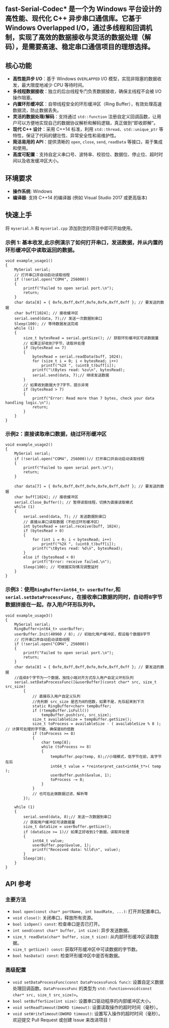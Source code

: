 ## fast-Serial-Codec* 是一个为 Windows 平台设计的高性能、现代化 C++ 异步串口通信库。它基于 Windows Overlapped I/O，通过多线程和回调机制，实现了高效的数据接收与灵活的数据处理（解码），是需要高速、稳定串口通信项目的理想选择。
## 核心功能
- **高性能异步 I/O**：基于 Windows `OVERLAPPED` I/O 模型，实现非阻塞的数据收发，最大限度地减少 CPU 等待时间。
- **多线程数据接收**：独立的后台线程专门负责数据接收，确保主线程不会被 I/O 操作阻塞。
- **内置环形缓冲区**：自带线程安全的环形缓冲区（Ring Buffer），有效处理高速数据流，防止数据丢失。
- **灵活的数据处理/解码**：支持通过 `std::function` 注册自定义回调函数，让用户可以方便地实现自己的数据协议解析和解码逻辑，真正做到“即收即解”。
- **现代 C++ 设计**：采用 C++14 标准，利用 `std::thread`、`std::unique_ptr` 等特性，保证了代码的健壮性、异常安全性和易维护性。
- **简洁易用的 API**：提供清晰的 `open`, `close`, `send`, `readData` 等接口，易于集成和使用。
- **高度可配置**：支持自定义串口号、波特率、校验位、数据位、停止位、超时时间以及收发缓冲区大小。
## 环境要求
- **操作系统**: Windows
- **编译器**: 支持 C++14 的编译器 (例如 Visual Studio 2017 或更高版本)
## 快速上手
将 `myserial.h` 和 `myserial.cpp` 添加到您的项目中即可开始使用。
### 示例 1: 基本收发,此示例演示了如何打开串口，发送数据，并从内置的环形缓冲区中读取返回的数据。
    void example_usage1()
    {
    	MySerial serial;
    	// 打开串口并自动启动读取线程
    	if (!serial.open("COM4", 256000))
    	{
    		printf("Failed to open serial port.\n");
    		return;
    	}
    	char data[8] = { 0xfe,0xff,0xff,0xfe,0xfe,0xff,0xff }; // 要发送的数据
    	char buff[1024]; // 接收缓冲区
    	serial.send(data, 7);// 发送一次数据到串口
    	Sleep(100); // 等待数据发送完成
    	while (1)
    	{
    		size_t bytesRead = serial.getSize(); // 获取环形缓冲区可读数据量
    		// 如果正好收到7字节，读取并处理
    		if (bytesRead == 7)
    		{
    			bytesRead = serial.readData(buff, 1024);
    			for (size_t i = 0; i < bytesRead; i++)
    				printf("%2X ", (uint8_t)buff[i]);
    			printf("\tBytes read: %zu\n", bytesRead);
    			serial.send(data, 7);// 继续发送数据
    		}
    		// 如果收到数据大于7字节，提示异常
    		if (bytesRead > 7)
    		{
    			printf("Error: Read more than 7 bytes, check your data handling logic.\n");
    			return;
    		}
    	}
    }
### 示例2：直接读取串口数据，绕过环形缓冲区
    void example_usage2()
    {
    	MySerial serial;
    	if (!serial.open("COM4", 256000))// 打开串口并自动启动读取线程
    	{
    		printf("Failed to open serial port.\n");
    		return;
    	}
    
    	char data[7] = { 0xfe,0xff,0xff,0xfe,0xfe,0xff,0xff }; // 要发送的数据
    	char buff[1024]; // 接收缓冲区
    	serial.Close_Buffer(); // 暂停读取线程，切换为直接读取模式
    	while (1)
    	{
    		serial.send(data, 7); // 发送数据到串口
    		// 直接从串口读取数据（不经过环形缓冲区）
    		int bytesRead = serial.receive(buff, 1024);
    		if (bytesRead > 0)
    		{
    			for (int i = 0; i < bytesRead; i++)
    				printf("%2X ", (uint8_t)buff[i]);
    			printf("\tBytes read: %d\n", bytesRead);
    		}
    		else if (bytesRead < 0)
    			printf("Error: receive failed.\n");
    		Sleep(100); // 可根据实际情况调整延时
    	}
    }
### 示例3：使用`RingBuffer<int64_t> userBuffer`,和`serial.setDataProcessFunc`，在接收串口数据的同时，自动将8字节数据拼接在一起，存入用户环形队列中。
    void example_usage3()
    {
    	MySerial serial;
    	RingBuffer<int64_t> userBuffer;
    	userBuffer.Init(40960 / 8); // 初始化用户缓冲区，假设每个数据8字节
    	// 打开串口并自动启动读取线程
    	if (!serial.open("COM4", 256000))
    	{
    		printf("Failed to open serial port.\n");
    		return;
    	}
    	char data[8] = { 0xfe,0xff,0xff,0xfe,0xfe,0xff,0xff }; // 要发送的数据
    	//连续8个字节为一个数据，按找小端对齐方式存入用户自定义环形队列
    	serial.setDataProcessFunc([&userBuffer](const char* src, size_t src_size)
    		{
    			// 直接存入用户自定义队列
    			//先判断 src_size 是否为8的倍数，如果不是，先存起来到下次
    			static RingBuffer<char> tempBuffer;
    			if (!tempBuffer.isFull())
    				tempBuffer.push(src, src_size);
    			size_t availableSize = tempBuffer.getSize();
    			size_t toProcess = availableSize - ( availableSize % 8 ); // 计算可处理的字节数，确保是8的倍数
    			if (toProcess >= 8)
    			{
    				char temp[8];
    				while (toProcess >= 8)
    				{
    					tempBuffer.pop(temp, 8);//小端模式，低字节在前，高字节在后
    					int64_t value = *reinterpret_cast<int64_t*>( temp );
    					userBuffer.push(&value, 1);
    					toProcess -= 8;
    				}
    			}
    			// 也可在此做数据过滤、解析等
    		});
    
    	while (1)
    	{
    		serial.send(data, 8);// 发送一次数据到串口
    		// 获取用户缓冲区可读数据量
    		size_t dataSize = userBuffer.getSize();
    		if (dataSize >= 1)// 如果正好收到1个数据，读取并处理
    		{
    			int64_t value;
    			userBuffer.pop(&value, 1);
    			printf("Received data: %lld\n", value);
    		}
    		Sleep(10);
    	}
    }
## API 参考
### 主要方法
 - `bool open(const char* portName, int baudRate, ...)`: 打开并配置串口。
- `void close()`: 关闭串口，释放所有资源。
- `bool isOpen() const`: 检查串口是否已打开。
- `int send(const char* buffer, int size)`: 异步发送数据。
- `size_t readData(char* buffer, size_t size)`: 从内部环形缓冲区读取数据。
- `size_t getSize() const`: 获取环形缓冲区中可读数据的字节数。
- `bool hasData() const`: 检查环形缓冲区中是否有数据。
### 高级配置
- `void setDataProcessFunc(const DataProcessFunc& func)`: 设置自定义数据处理回调函数。`DataProcessFunc` 的类型为 `std::function<void(const char* src, size_t src_size)>`。
- `bool setBufferSize(int size)`: 设置串口驱动程序的内部缓冲区大小。
- `void setReadTimeout(DWORD timeout)`: 设置读取操作的超时时间（毫秒）。
- `void setWriteTimeout(DWORD timeout)`: 设置写入操作的超时时间（毫秒）。
欢迎提交 Pull Request 或创建 Issue 来改进项目！
